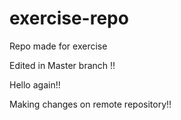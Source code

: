 # exercise-repo
Repo made for exercise

Edited in Master branch !!

Hello again!!

Making changes on remote repository!!

